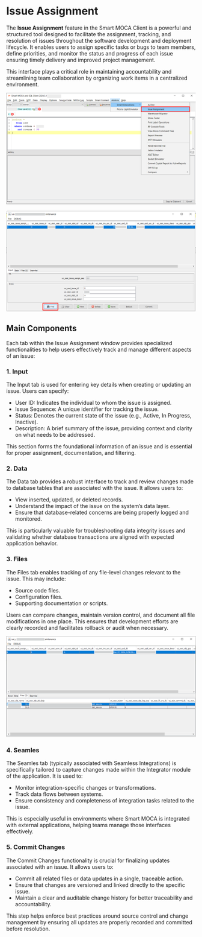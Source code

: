 # Issue Assignment

The **Issue Assignment** feature in the Smart MOCA Client is a powerful and structured tool designed to facilitate the assignment, tracking, and resolution of issues throughout the software development and deployment lifecycle. It enables users to assign specific tasks or bugs to team members, define priorities, and monitor the status and progress of each issue ensuring timely delivery and improved project management.

This interface plays a critical role in maintaining accountability and streamlining team collaboration by organizing work items in a centralized environment.

![IssueAssignment](./.attachments/issue.png)

![Issue1](./.attachments/newissue1.png)

## Main Components

Each tab within the Issue Assignment window provides specialized functionalities to help users effectively track and manage different aspects of an issue:

### 1. Input 

The Input tab is used for entering key details when creating or updating an issue. Users can specify:

- User ID: Indicates the individual to whom the issue is assigned.
- Issue Sequence: A unique identifier for tracking the issue.
- Status: Denotes the current state of the issue (e.g., Active, In Progress, Inactive).
- Description: A brief summary of the issue, providing context and clarity on what needs to be addressed.

This section forms the foundational information of an issue and is essential for proper assignment, documentation, and filtering.

### 2. Data
The Data tab provides a robust interface to track and review changes made to database tables that are associated with the issue. It allows users to:

- View inserted, updated, or deleted records.
- Understand the impact of the issue on the system’s data layer.
- Ensure that database-related concerns are being properly logged and monitored.

This is particularly valuable for troubleshooting data integrity issues and validating whether database transactions are aligned with expected application behavior.

### 3. Files
The Files tab enables tracking of any file-level changes relevant to the issue. This may include:

- Source code files.
- Configuration files.
- Supporting documentation or scripts.

Users can compare changes, maintain version control, and document all file modifications in one place. This ensures that development efforts are clearly recorded and facilitates rollback or audit when necessary.

![Issue2](./.attachments/newissue2.png)

### 4. Seamles
The Seamles tab (typically associated with Seamless Integrations) is specifically tailored to capture changes made within the Integrator module of the application. It is used to:

- Monitor integration-specific changes or transformations.
- Track data flows between systems.
- Ensure consistency and completeness of integration tasks related to the issue.

This is especially useful in environments where Smart MOCA is integrated with external applications, helping teams manage those interfaces effectively.

### 5. Commit Changes
The Commit Changes functionality is crucial for finalizing updates associated with an issue. It allows users to:

- Commit all related files or data updates in a single, traceable action.
- Ensure that changes are versioned and linked directly to the specific issue.
- Maintain a clear and auditable change history for better traceability and accountability.

This step helps enforce best practices around source control and change management by ensuring all updates are properly recorded and committed before resolution.

